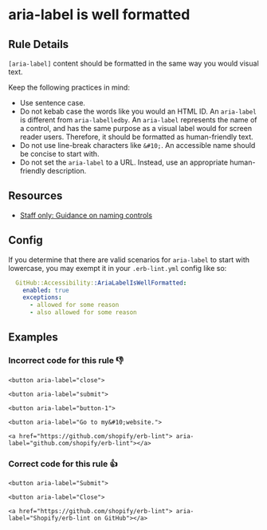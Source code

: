 # aria-label is well formatted

## Rule Details

`[aria-label]` content should be formatted in the same way you would visual text.

Keep the following practices in mind:

- Use sentence case.
- Do not kebab case the words like you would an HTML ID. An `aria-label` is different from `aria-labelledby`. An `aria-label` represents the name of a control, and has the same purpose as a visual label would for screen reader users. Therefore, it should be formatted as human-friendly text.
- Do not use line-break characters like `&#10;`. An accessible name should be concise to start with.
- Do not set the `aria-label` to a URL. Instead, use an appropriate human-friendly description.

## Resources

- [Staff only: Guidance on naming controls](https://github.com/github/accessibility-playbook/blob/main/content/link-and-button-guidance.mdx#guidance-on-naming-controls)

## Config

If you determine that there are valid scenarios for `aria-label` to start with lowercase, you may exempt it in your `.erb-lint.yml` config like so:

```yml
  GitHub::Accessibility::AriaLabelIsWellFormatted:
    enabled: true
    exceptions:
      - allowed for some reason
      - also allowed for some reason
```

## Examples

### **Incorrect** code for this rule 👎

```erb
<button aria-label="close">
```

```erb
<button aria-label="submit">
```

```erb
<button aria-label="button-1">
```

```erb
<button aria-label="Go to my&#10;website.">
```

```erb
<a href="https://github.com/shopify/erb-lint"> aria-label="github.com/shopify/erb-lint"></a>
```

### **Correct** code for this rule  👍

```erb
<button aria-label="Submit">
````

```erb
<button aria-label="Close">
````

```erb
<a href="https://github.com/shopify/erb-lint"> aria-label="Shopify/erb-lint on GitHub"></a>
```
